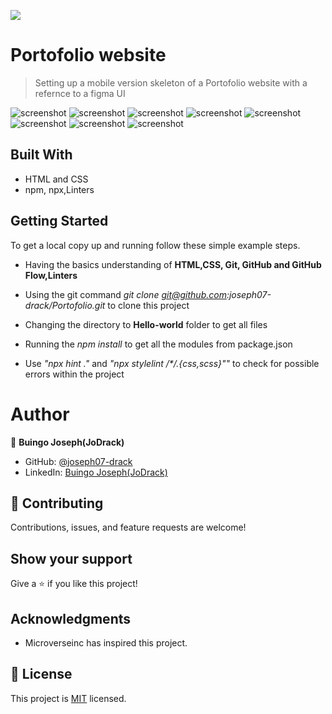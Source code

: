 ![](https://img.shields.io/badge/Microverse-blueviolet)

# Portofolio website

> Setting up a mobile version skeleton of a Portofolio website with a refernce to a figma UI

![screenshot](./app_screenshot.png)
![screenshot](/img/project_screenshot/screenshot1.png)
![screenshot](/img/project_screenshot/screenshot2.png)
![screenshot](/img/project_screenshot/screenshot3.png)
![screenshot](/img/project_screenshot/screenshot4.png)
![screenshot](/img/project_screenshot/screenshot5.png)
![screenshot](/img/project_screenshot/screenshot6.png)
![screenshot](/img/project_screenshot/screenshot8.png)

## Built With

- HTML and CSS
- npm, npx,Linters

## Getting Started

To get a local copy up and running follow these simple example steps.

- Having the basics understanding of **HTML,CSS, Git, GitHub and GitHub Flow,Linters**

- Using the git command _git clone git@github.com:joseph07-drack/Portofolio.git_ to clone this project

- Changing the directory to **Hello-world** folder to get all files

- Running the _npm install_ to get all the modules from package.json

- Use _"npx hint ."_ and _"npx stylelint /\**/*.{css,scss}""_ to check for possible errors within the project

# Author

👤 **Buingo Joseph(JoDrack)**

- GitHub: [@joseph07-drack](https://github.com/joseph07-drack)
- LinkedIn: [Buingo Joseph(JoDrack)](https://www.linkedin.com/in/joseph-buingo-ab2682225/)

## 🤝 Contributing

Contributions, issues, and feature requests are welcome!

## Show your support

Give a ⭐️ if you like this project!

## Acknowledgments

- Microverseinc has inspired this project.

## 📝 License

This project is [MIT](./MIT.md) licensed.
